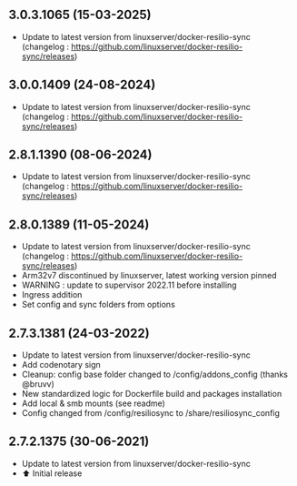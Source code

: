 
## 3.0.3.1065 (15-03-2025)
- Update to latest version from linuxserver/docker-resilio-sync (changelog : https://github.com/linuxserver/docker-resilio-sync/releases)

## 3.0.0.1409 (24-08-2024)
- Update to latest version from linuxserver/docker-resilio-sync (changelog : https://github.com/linuxserver/docker-resilio-sync/releases)

## 2.8.1.1390 (08-06-2024)
- Update to latest version from linuxserver/docker-resilio-sync (changelog : https://github.com/linuxserver/docker-resilio-sync/releases)

## 2.8.0.1389 (11-05-2024)
- Update to latest version from linuxserver/docker-resilio-sync (changelog : https://github.com/linuxserver/docker-resilio-sync/releases)
- Arm32v7 discontinued by linuxserver, latest working version pinned
- WARNING : update to supervisor 2022.11 before installing
- Ingress addition
- Set config and sync folders from options

## 2.7.3.1381 (24-03-2022)

- Update to latest version from linuxserver/docker-resilio-sync
- Add codenotary sign
- Cleanup: config base folder changed to /config/addons_config (thanks @bruvv)
- New standardized logic for Dockerfile build and packages installation
- Add local & smb mounts (see readme)
- Config changed from /config/resiliosync to /share/resiliosync_config

## 2.7.2.1375 (30-06-2021)

- Update to latest version from linuxserver/docker-resilio-sync
- :arrow_up: Initial release
